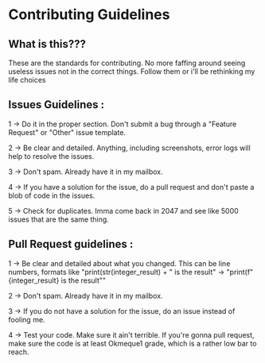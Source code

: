 # Contributing Guidelines

## What is this???

These are the standards for contributing. No more faffing around seeing useless issues not in the correct things. Follow them or i'll be rethinking my life choices

## Issues Guidelines : 

1 -> Do it in the proper section. Don't submit a bug through a "Feature Request" or "Other" issue template.

2 -> Be clear and detailed. Anything, including screenshots, error logs will help to resolve the issues. 

3 -> Don't spam. Already have it in my mailbox.

4 -> If you have a solution for the issue, do a pull request and don't paste a blob of code in the issues.

5 -> Check for duplicates. Imma come back in 2047 and see like 5000 issues that are the same thing.

## Pull Request guidelines : 

1 -> Be clear and detailed about what you changed. This can be line numbers, formats like "print(str(integer_result) + " is the result" -> "print(f"{integer_result} is the result""

2 -> Don't spam. Already have it in my mailbox.

3 -> If you do not have a solution for the issue, do an issue instead of fooling me.

4 -> Test your code. Make sure it ain't terrible. If you're gonna pull request, make sure the code is at least Okmeque1 grade, which is a rather low bar to reach.
